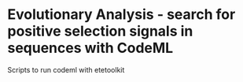 # Evolutionary Analysis - search for positive selection signals in sequences with CodeML

Scripts to run codeml with etetoolkit
